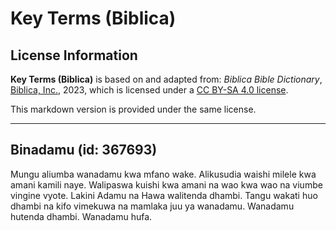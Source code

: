 # Key Terms (Biblica)

## License Information

**Key Terms (Biblica)** is based on and adapted from: _Biblica Bible Dictionary_, [Biblica, Inc.](https://www.biblica.com/), 2023, which is licensed under a [CC BY-SA 4.0 license](https://creativecommons.org/licenses/by-sa/4.0/legalcode.en).

This markdown version is provided under the same license.



--------------------------------

## Binadamu (id: 367693)

Mungu aliumba wanadamu kwa mfano wake. Alikusudia waishi milele kwa amani kamili naye. Walipaswa kuishi kwa amani na wao kwa wao na viumbe vingine vyote. Lakini Adamu na Hawa walitenda dhambi. Tangu wakati huo dhambi na kifo vimekuwa na mamlaka juu ya wanadamu. Wanadamu hutenda dhambi. Wanadamu hufa.


